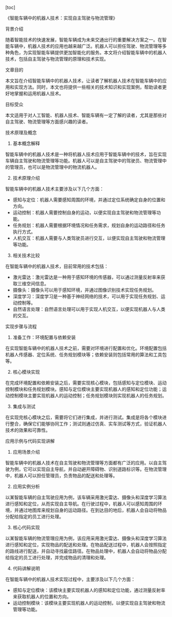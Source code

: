 
[toc]                    
                
                
《智能车辆中的机器人技术：实现自主驾驶与物流管理》

背景介绍

随着智能技术的快速发展，智能车辆成为未来交通出行的重要解决方案之一。在智能车辆中，机器人技术的应用也越来越广泛。机器人可以担任驾驶、物流管理等多种角色，为实现智能车辆提供更加智能化的服务。本文将介绍智能车辆中的机器人技术，包括自主驾驶与物流管理的原理和技术实现。

文章目的

本文旨在介绍智能车辆中的机器人技术，让读者了解机器人技术在智能车辆中的应用和实现方法。同时，本文也将提供一些相关的技术知识和实现案例，帮助读者更好地掌握和运用机器人技术。

目标受众

本文适用于对人工智能、机器人技术、智能车辆有一定了解的读者，尤其是那些对自主驾驶、物流管理等方面感兴趣的读者。

技术原理及概念

1. 基本概念解释

智能车辆中的机器人技术是一种将机器人技术应用于智能车辆中的技术，旨在实现车辆自主驾驶和物流管理等功能。机器人可以是自主驾驶中的驾驶员、物流管理中的管理员，也可以是物流管理中的物流机器人。

2. 技术原理介绍

智能车辆中的机器人技术主要涉及以下几个方面：

- 感知与定位：机器人需要感知周围的环境，并通过定位系统确定自身的位置和方向。
- 运动控制：机器人需要控制自身的运动，以便实现自主驾驶和物流管理等功能。
- 任务规划：机器人需要根据环境情况和任务需求，规划自身的运动路径和任务执行方式。
- 人机交互：机器人需要与人类驾驶员进行交互，以便实现自主驾驶和物流管理等功能。

3. 相关技术比较

在智能车辆中的机器人技术，目前常用的技术包括：

- 激光雷达：激光雷达是一种用于感知环境的传感器，可以通过测量反射率来获取三维空间信息。
- 摄像头：摄像头可以用于感知环境，并通过图像识别技术实现任务规划。
- 深度学习：深度学习是一种基于神经网络的技术，可以用于实现任务规划、运动控制等。
- 自然语言处理：自然语言处理可以用于实现人机交互，以便实现机器人与人类的交互。

实现步骤与流程

1. 准备工作：环境配置与依赖安装

在实现智能车辆中的机器人技术之前，需要对环境进行配置和优化。环境配置包括机器人传感器、定位系统、任务规划模块等；依赖安装则包括常用的算法和工具包等。

2. 核心模块实现

在完成环境配置和依赖安装之后，需要实现核心模块，包括感知与定位模块、运动控制模块和任务规划模块。感知与定位模块主要实现机器人的感知和定位功能；运动控制模块主要实现机器人的运动控制；任务规划模块则实现机器人的任务规划。

3. 集成与测试

在实现完核心模块之后，需要将它们进行集成，并进行测试。集成是将各个模块进行整合，确保它们能够协同工作；测试则通过仿真、实车测试等方式，验证机器人技术的效果和可靠性。

应用示例与代码实现讲解

1. 应用场景介绍

智能车辆中的机器人技术在自主驾驶和物流管理等方面都有广泛的应用。以自主驾驶为例，它可以实现自主导航，并自动避开障碍物、识别道路标识等。在物流管理中，机器人可以担任管理员，负责物品的配送和处理等。

2. 应用实例分析

以某智能车辆的自主驾驶应用为例，该车辆采用激光雷达、摄像头和深度学习算法进行感知和定位，从而实现自主导航。在行驶过程中，机器人可以感知周围的环境，并通过地图库来规划自身的运动路径。在到达目的地后，机器人会自动将物品分配给指定的员工进行处理。

3. 核心代码实现

以某智能车辆的物流管理应用为例，该应用采用激光雷达、摄像头和深度学习算法进行感知和定位，实现物品的配送和处理。在物品配送过程中，机器人会按照指定的路线进行配送，并自动寻找最佳路径。在物品处理中，机器人会自动将物品分配给指定的员工进行处理，并完成物品的清理和处理。

4. 代码讲解说明

在智能车辆中的机器人技术实现过程中，主要涉及以下几个方面：

- 感知与定位模块：该模块主要实现机器人的感知和定位功能，通过测量反射率来获取机器人的位置和方向。
- 运动控制模块：该模块主要实现机器人的运动控制，以便实现自主驾驶和物流管理等功能。

